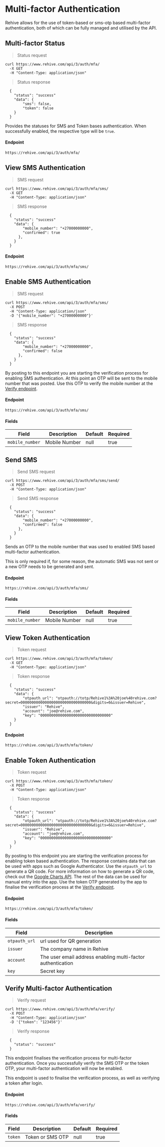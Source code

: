 # Multi-factor Authentication

Rehive allows for the use of token-based or sms-otp based multi-factor
authentication, both of which can be fully managed and utilised by the API.

## Multi-factor Status

> Status request

```shell
curl https://www.rehive.com/api/3/auth/mfa/
  -X GET
  -H "Content-Type: application/json"
```

> Status response

```shell
  {
    "status": "success"
    "data": {
        "sms": false,
        "token": false
    }
  }
```

Provides the statuses for SMS and Token bases authentication. When successfully 
enabled, the respective type will be `true`.

#### Endpoint

`https://rehive.com/api/3/auth/mfa/`

## View SMS Authentication

> SMS request

```shell
curl https://www.rehive.com/api/3/auth/mfa/sms/
  -X GET
  -H "Content-Type: application/json"
```

> SMS response

```shell
  {
    "status": "success"
    "data": {
        "mobile_number": "+27000000000",
        "confirmed": true
      },
    }
  }
```

#### Endpoint

`https://rehive.com/api/3/auth/mfa/sms/`

## Enable SMS Authentication

> SMS request

```shell
curl https://www.rehive.com/api/3/auth/mfa/sms/
  -X POST
  -H "Content-Type: application/json"
  -D '{"mobile_number": "+27000000000"}'
```

> SMS response

```shell
  {
    "status": "success"
    "data": {
        "mobile_number": "+27000000000",
        "confirmed": false
      },
    }
  }
```

By posting to this endpoint you are starting the verification process for enabling SMS authentication. At this point an OTP will be sent to the mobile number that was
posted. Use this OTP to verify the mobile number at the [Verify endpoint](#verify-multi-factor-authentication).

#### Endpoint

`https://rehive.com/api/3/auth/mfa/sms/`

#### Fields

Field | Description | Default | Required
--- | --- | --- | ---
`mobile_number` | Mobile Number | null | true

## Send SMS

> Send SMS request

```shell
curl https://www.rehive.com/api/3/auth/mfa/sms/send/
  -X POST
  -H "Content-Type: application/json"
```

> Send SMS response

```shell
  {
    "status": "success"
    "data": {
        "mobile_number": "+27000000000",
        "confirmed": false
      },
    }
  }
```

Sends an OTP to the mobile number that was used to enabled SMS based multi-factor authentication.

<aside class="notice">
    This is only required if, for some reason, the automatic SMS was not sent or a new OTP needs to be generated and sent.
</aside>  

#### Endpoint

`https://rehive.com/api/3/auth/mfa/sms/`

#### Fields

Field | Description | Default | Required
--- | --- | --- | ---
`mobile_number` | Mobile Number | null | true

## View Token Authentication

> Token request

```shell
curl https://www.rehive.com/api/3/auth/mfa/token/
  -X GET
  -H "Content-Type: application/json"
```

> Token response

```shell
  {
    "status": "success"
    "data": {
        "otpauth_url": "otpauth://totp/Rehive1%3A%20joe%40rehive.com?secret=00000000000000000000000000000000&digits=6&issuer=Rehive",
        "issuer": "Rehive",
        "account": "joe@rehive.com",
        "key": "00000000000000000000000000000000"
    }
  }
```

#### Endpoint

`https://rehive.com/api/3/auth/mfa/token/`

## Enable Token Authentication

> Token request

```shell
curl https://www.rehive.com/api/3/auth/mfa/token/
  -X POST
  -H "Content-Type: application/json"
```

> Token response

```shell
  {
    "status": "success"
    "data": {
        "otpauth_url": "otpauth://totp/Rehive1%3A%20joe%40rehive.com?secret=00000000000000000000000000000000&digits=6&issuer=Rehive",
        "issuer": "Rehive",
        "account": "joe@rehive.com",
        "key": "00000000000000000000000000000000"
    }
  }
```

By posting to this endpoint you are starting the verification process for enabling token based authentication. The response contains data that can be used with 
apps such as Google Authenticator. Use the `otpauth_url` to generate a QR code. For more information on how to generate a QR code, check out the [Google Charts API](https://developers.google.com/chart/infographics/docs/qr_codes).
The rest of the data can be used for manual entry into the app. Use the token OTP
generated by the app to finalise the verification process at the [Verify endpoint](#verify-multi-factor-authentication).

#### Endpoint

`https://rehive.com/api/3/auth/mfa/token/`

#### Fields

Field | Description 
--- | --- 
`otpauth_url` | url used for QR generation
`issuer` | The company name in Rehive
`account` | The user email address enabling multi-factor authentication
`key` | Secret key

## Verify Multi-factor Authentication

> Verify request

```shell
curl https://www.rehive.com/api/3/auth/mfa/verify/
  -X POST
  -H "Content-Type: application/json"
  -D '{"token": "123456"}'
```

> Verify response

```shell
  {
    "status": "success"
  }
```

This endpoint finalises the verification process for multi-factor authentication.
Once you successfully verify the SMS OTP or the token OTP, your multi-factor authentication will now be enabled. 

<aside class="notice">
    This endpoint is used to finalise the verification process, as well as verifying a token after login.
</aside>  

#### Endpoint

`https://rehive.com/api/3/auth/mfa/verify/`

#### Fields

Field | Description | Default | Required
--- | --- | --- | ---
`token` | Token or SMS OTP | null | true